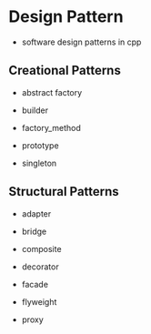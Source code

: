 # Design Pattern

 - software design patterns in cpp

## Creational Patterns

 - abstract factory 
 
 - builder
 
 - factory_method
 
 - prototype
 
 - singleton
 
 ## Structural Patterns
 
  - adapter
  
  - bridge
  
  - composite
  
  - decorator
  
  - facade
  
  - flyweight
  
  - proxy